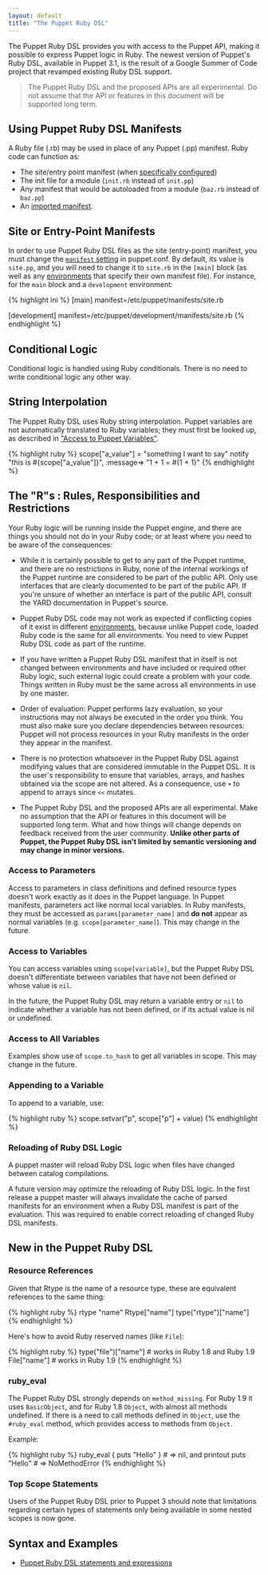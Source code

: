 ```yaml
---
layout: default
title: "The Puppet Ruby DSL"
---
```


[import]: ./lang_import.html
[manifest_setting]: /references/3.1.latest/configuration.html#manifest
[environments]: /guides/environment.html

The Puppet Ruby DSL provides you with access to the Puppet API, making it possible to express Puppet logic in Ruby. The newest version of Puppet's Ruby DSL, available in Puppet 3.1, is the result of a Google Summer of Code project that revamped existing Ruby DSL support. 

> The Puppet Ruby DSL and the proposed APIs are all experimental. Do not assume that the API or features in this document will be supported long term. 

## Using Puppet Ruby DSL Manifests

A Ruby file (.rb) may be used in place of any Puppet (.pp) manifest. Ruby code can function as:

- The site/entry point manifest (when [specifically configured](#site_or_entry_point_manifests))
- The init file for a module (`init.rb` instead of `init.pp`)
- Any manifest that would be autoloaded from a module (`baz.rb` instead of `baz.pp`)
- An [imported manifest][import].

## Site or Entry-Point Manifests

In order to use Puppet Ruby DSL files as the site (entry-point) manifest, you must change the [`manifest` setting][manifest_setting] in puppet.conf. By default, its value is `site.pp`, and you will need to change it to `site.rb` in the `[main]` block (as well as any [environments][] that specify their own manifest file). For instance, for the `main` block and a `development` environment:

{% highlight ini %}
[main]
  manifest=/etc/puppet/manifests/site.rb

[development]
  manifest=/etc/puppet/development/manifests/site.rb
{% endhighlight %}

## Conditional Logic

Conditional logic is handled using Ruby conditionals. There is no need to write conditional logic any other way.

## String Interpolation

The Puppet Ruby DSL uses Ruby string interpolation. Puppet variables are not automatically translated to Ruby variables; they must first be looked up, as described in ["Access to Puppet Variables"](./ruby_dsl_statements_expressions.html#access-to-puppet-variables). 

{% highlight ruby %}
scope["a_value"] = "something I want to say"
notify "this is #{scope["a_value"]}", :message=> "1 + 1 = #{1 + 1}"
{% endhighlight %}

## The "R"s : Rules, Responsibilities and Restrictions

Your Ruby logic will be running inside the Puppet engine, and there are things you should not do in your Ruby code; or at least where you need to be aware of the consequences:

- While it is certainly possible to get to any part of the Puppet runtime, and there are no restrictions in Ruby, none of the internal workings of the Puppet runtime are considered to be part of the public API. Only use interfaces that are clearly documented to be part of the public API.  If you're unsure of whether an interface is part of the public API, consult the YARD documentation in Puppet's source. 

- Puppet Ruby DSL code may not work as expected if conflicting copies of it exist in different [environments][], because unlike Puppet code, loaded Ruby code is the same for all environments. You need to view Puppet Ruby DSL code as part of the runtime.

- If you have written a Puppet Ruby DSL manifest that in itself is not changed between environments and have included or required other Ruby logic, such external logic could create a problem with your code. Things written in Ruby must be the same across all environments in use by one master. 

- Order of evaluation: Puppet performs lazy evaluation, so your instructions may not always be executed in the order you think.
You must also make sure you declare dependencies between resources: Puppet will not process resources in your Ruby manifests in the order they appear in the manifest. 

- There is no protection whatsoever in the Puppet Ruby DSL against modifying values that are considered immutable in the Puppet DSL. It is the user's responsibility to ensure that variables, arrays, and hashes obtained via the scope are not altered. As a consequence, use `+` to append to arrays since `<<` mutates. 

- The Puppet Ruby DSL and the proposed APIs are all experimental. Make no assumption that the API or features in this document will be supported long term. What and how things will change depends on feedback received from the user community. **Unlike other parts of Puppet, the Puppet Ruby DSL isn't limited by semantic versioning and may change in minor versions.**

<!-- Return to this: Eventually point to the published YARD pages -mph --> 

### Access to Parameters

Access to parameters in class definitions and defined resource types doesn't work exactly as it does in the Puppet language. In Puppet manifests, parameters act like normal local variables. In Ruby manifests, they must be accessed as `params[parameter_name]` and **do not** appear as normal variables (e.g. `scope[parameter_name]`). This may change in the future.

### Access to Variables

You can access variables using `scope[variable]`, but the Puppet Ruby DSL doesn't differentiate between variables that have not been defined or whose value is `nil`. 

<!-- Return to this:  How does this interact with variables set to `undef` in the Puppet DSL? Does undef translate to nil?  -->

In the future, the Puppet Ruby DSL may return a variable entry or `nil` to indicate whether a variable has not been defined, or if its actual value is nil or undefined.

### Access to All Variables

Examples show use of `scope.to_hash` to get all variables in scope. This may change in the future.

### Appending to a Variable

To append to a variable, use:

{% highlight ruby %}
scope.setvar("p", scope["p"] + value)
{% endhighlight %}

### Reloading of Ruby DSL Logic

A puppet master will reload Ruby DSL logic when files have changed between catalog compilations.

A future version may optimize the reloading of Ruby DSL logic. In the first release a puppet master will
always invalidate the cache of parsed manifests for an environment when a Ruby DSL manifest is part of
the evaluation. This was required to enable correct reloading of changed Ruby DSL manifests.

## New in the Puppet Ruby DSL

### Resource References

Given that Rtype is the name of a resource type, these are equivalent references to the same thing:

{% highlight ruby %}
rtype "name"
Rtype["name"]
type("rtype")["name"]
{% endhighlight %}

Here's how to avoid Ruby reserved names (like `File`):

{% highlight ruby %}
type("file")["name"] # works in Ruby 1.8 and Ruby 1.9
File["name"] # works in Ruby 1.9
{% endhighlight %}

### ruby_eval

The Puppet Ruby DSL strongly depends on `method_missing`. For Ruby 1.9 it uses `BasicObject`, and for Ruby 1.8 `Object`, with almost all methods undefined. If there is a need to call methods defined in `Object`, use the `#ruby_eval` method, which provides access to methods from `Object`.

Example:

{% highlight ruby %}
ruby_eval { puts "Hello" } # => nil, and printout
puts "Hello" # => NoMethodError
{% endhighlight %}

### Top Scope Statements

Users of the Puppet Ruby DSL prior to Puppet 3 should note that limitations regarding certain types of statements only being available in some nested scopes is now gone.

## Syntax and Examples

- [Puppet Ruby DSL statements and expressions](ruby_dsl_statements_expressions.html)
